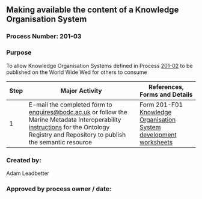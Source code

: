 ## Making available the content of a Knowledge Organisation System ##

### Process Number: 201-03 ###

### Purpose ###
To allow Knowledge Organisation Systems defined in Process [201-02](https://github.com/ICANTech/ICANCookbooks/blob/master/documents/201-F05_Understanding_Semantics/201-02_DefiningTheContentOfAKnowledgeOrganisationSystem.md "201-02") to be published on the World Wide Wed for others to consume

Step | Major Activity | References, Forms and Details
-----|----------------|------------------------------
1 | E-mail the completed form to enquires@bodc.ac.uk  or follow the Marine Metadata Interoperability [instructions](https://marinemetadata.org/mmiorrusrman "instructions") for the Ontology Registry and Repository to publish the semantic resource | Form 201-F01 [Knowledge Organisation System development worksheets](201-F01_ICANVocabularyTemplate.md "Knowledge Organisation System development worksheets")

### Created by: ###
Adam Leadbetter

### Approved by process owner / date: ###